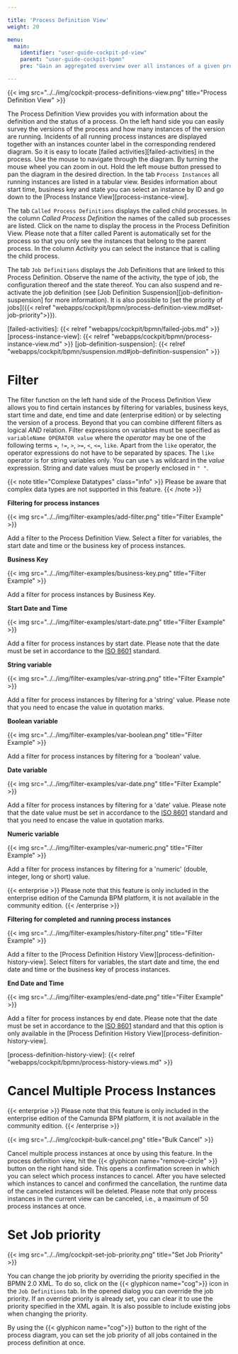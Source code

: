 ```yaml
---

title: 'Process Definition View'
weight: 20

menu:
  main:
    identifier: "user-guide-cockpit-pd-view"
    parent: "user-guide-cockpit-bpmn"
    pre: "Gain an aggregated overview over all instances of a given process definition and perform bulk operations."

---
```


{{< img src="../../img/cockpit-process-definitions-view.png" title="Process Definition View" >}}

The Process Definition View provides you with information about the definition and the status of a process. On the left hand side you can easily survey the versions of the process and how many instances of the version are running. Incidents of all running process instances are displayed together with an instances counter label in the corresponding rendered diagram. So it is easy to locate [failed activities][failed-activities] in the process. Use the mouse to navigate through the diagram. By turning the mouse wheel you can zoom in out. Hold the left mouse button pressed to pan the diagram in the desired direction.
In the tab `Process Instances` all running instances are listed in a tabular view. Besides information about start time, business key and state you can select an instance by ID and go down to the [Process Instance View][process-instance-view].

The tab `Called Process Definitions` displays the called child processes. In the column *Called Process Definition* the names of the called sub processes are listed. Click on the name to display the process in the Process Definition View. Please note that a filter called Parent is automatically set for the process so that you only see the instances that belong to the parent process. In the column *Activity* you can select the instance that is calling the child process.

The tab `Job Definitions` displays the Job Definitions that are linked to this Process Definition. Observe the name of the activity, the type of job, the configuration thereof and the state thereof. You can also suspend and re-activate the job definition (see [Job Definition Suspension][job-definition-suspension] for more information). It is also possible to [set the priority of jobs]({{< relref "webapps/cockpit/bpmn/process-definition-view.md#set-job-priority">}}).


[failed-activities]: {{< relref "webapps/cockpit/bpmn/failed-jobs.md" >}}
[process-instance-view]: {{< relref "webapps/cockpit/bpmn/process-instance-view.md" >}}
[job-definition-suspension]: {{< relref "webapps/cockpit/bpmn/suspension.md#job-definition-suspension" >}}


# Filter

The filter function on the left hand side of the Process Definition View allows you to find certain instances by filtering for variables, business keys, start time and date, end time and date (enterprise edition) or by selecting the version of a process. Beyond that you can combine different filters as logical *AND* relation. Filter expressions on variables must be specified as `variableName OPERATOR value` where the *operator* may be one of the following terms `=`, `!=`, `>`, `>=`, `<`, `<=`, `like`. Apart from the `like` operator, the operator expressions do not have to be separated by spaces.
The `like` operator is for string variables only. You can use `%` as wildcard in the *value* expression. String and date values must be properly enclosed in `" "`.

{{< note title="Complexe Datatypes" class="info" >}}
  Please be aware that complex data types are not supported in this feature.
{{< /note >}}


**Filtering for process instances**

{{< img src="../../img/filter-examples/add-filter.png" title="Filter Example" >}}

Add a filter to the Process Definition View. Select a filter for variables, the start date and time or the business key of process instances.


**Business Key**

{{< img src="../../img/filter-examples/business-key.png" title="Filter Example" >}}

Add a filter for process instances by Business Key.


**Start Date and Time**

{{< img src="../../img/filter-examples/start-date.png" title="Filter Example" >}}

Add a filter for process instances by start date. Please note that the date must be set in accordance to the [ISO 8601](http://en.wikipedia.org/wiki/ISO_8601) standard.


**String variable**

{{< img src="../../img/filter-examples/var-string.png" title="Filter Example" >}}

Add a filter for process instances by filtering for a 'string' value. Please note that you need to encase the value in quotation marks.


**Boolean variable**

{{< img src="../../img/filter-examples/var-boolean.png" title="Filter Example" >}}

Add a filter for process instances by filtering for a 'boolean' value.


**Date variable**

{{< img src="../../img/filter-examples/var-date.png" title="Filter Example" >}}

Add a filter for process instances by filtering for a 'date' value. Please note that the date value must be set in accordance to the [ISO 8601](http://en.wikipedia.org/wiki/ISO_8601) standard and that you need to encase the value in quotation marks.


**Numeric variable**

{{< img src="../../img/filter-examples/var-numeric.png" title="Filter Example" >}}

Add a filter for process instances by filtering for a 'numeric' (double, integer, long or short) value.


{{< enterprise >}}
Please note that this feature is only included in the enterprise edition of the Camunda BPM platform, it is not available in the community edition.
{{< /enterprise >}}

**Filtering for completed and running process instances**

{{< img src="../../img/filter-examples/history-filter.png" title="Filter Example" >}}

Add a filter to the [Process Definition History View][process-definition-history-view]. Select filters for variables, the start date and time, the end date and time or the business key of process instances.


**End Date and Time**

{{< img src="../../img/filter-examples/end-date.png" title="Filter Example" >}}

Add a filter for process instances by end date. Please note that the date must be set in accordance to the [ISO 8601](http://en.wikipedia.org/wiki/ISO_8601) standard and that this option is only available in the [Process Definition History View][process-definition-history-view].


[process-definition-history-view]: {{< relref "webapps/cockpit/bpmn/process-history-views.md" >}}


# Cancel Multiple Process Instances

{{< enterprise >}}
Please note that this feature is only included in the enterprise edition of the Camunda BPM platform, it is not available in the community edition.
{{< /enterprise >}}

{{< img src="../../img/cockpit-bulk-cancel.png" title="Bulk Cancel" >}}

Cancel multiple process instances at once by using this feature. In the process definition view, hit the {{< glyphicon name="remove-circle" >}} button on the right hand side. This opens a confirmation screen in which you can select which process instances to cancel. After you have selected which instances to cancel and confirmed the cancellation, the runtime data of the canceled instances will be deleted. Please note that only process instances in the current view can be canceled, i.e., a maximum of 50 process instances at once.


# Set Job priority

{{< img src="../../img/cockpit-set-job-priority.png" title="Set Job Priority" >}}

You can change the job priority by overriding the priority specified in the BPMN 2.0 XML. To do so, click on the {{< glyphicon name="cog">}} icon in the `Job Definitions` tab. In the opened dialog you can override the job priority. If an override priority is already set, you can clear it to use the priority specified in the XML again. It is also possible to include existing jobs when changing the priority.

By using the {{< glyphicon name="cog">}} button to the right of the process diagram, you can set the job priority of all jobs contained in the process definition at once.
